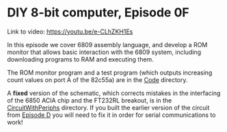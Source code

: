 # DIY 8-bit computer, Episode 0F

Link to video: <https://youtu.be/e-CLhZKH1Es>

In this episode we cover 6809 assembly language, and develop a
ROM monitor that allows basic interaction with the 6809 system,
including downloading programs to RAM and executing them.

The ROM monitor program and a test program (which outputs increasing
count values on port A of the 82c55a) are in the [Code](Code) directory.

A **fixed** version of the schematic, which corrects mistakes in the
interfacing of the 6850 ACIA chip and the FT232RL breakout, is in
the [CircuitWithPeriphs](CircuitWithPeriphs) directory.  If you built
the earlier version of the circuit from [Episode D](../Episode0d)
you will need to fix it in order for serial communications to work!
